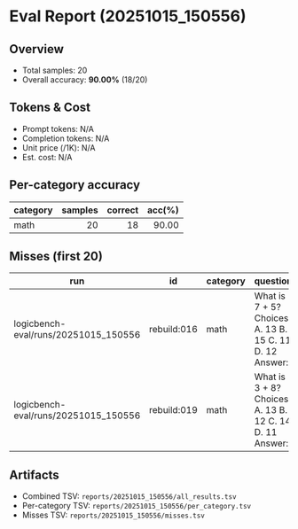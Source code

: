 # Eval Report (20251015_150556)

## Overview
- Total samples: 20
- Overall accuracy: **90.00%** (18/20)

## Tokens & Cost
- Prompt tokens: N/A
- Completion tokens: N/A
- Unit price (/1K): N/A
- Est. cost: N/A

## Per-category accuracy

| category | samples | correct | acc(%) |
|---|---:|---:|---:|
| math | 20 | 18 | 90.00 |

## Misses (first 20)

| run | id | category | question | model_answer | answer_regex |
|---|---|---|---|---|---|
| logicbench-eval/runs/20251015_150556 | rebuild:016 | math | What is 7 + 5? Choices: A. 13 B. 15 C. 11 D. 12 Answer: | A | ^(?:D\.?\|D\.\s*12\|12)$ |
| logicbench-eval/runs/20251015_150556 | rebuild:019 | math | What is 3 + 8? Choices: A. 13 B. 12 C. 14 D. 11 Answer: | A | ^(?:D\.?\|D\.\s*11\|11)$ |

## Artifacts
- Combined TSV: `reports/20251015_150556/all_results.tsv`
- Per-category TSV: `reports/20251015_150556/per_category.tsv`
- Misses TSV: `reports/20251015_150556/misses.tsv`
